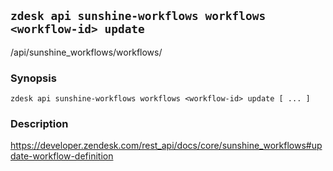 ## `zdesk api sunshine-workflows workflows <workflow-id> update`

/api/sunshine_workflows/workflows/<workflow-id>

### Synopsis

    zdesk api sunshine-workflows workflows <workflow-id> update [ ... ]

### Description

https://developer.zendesk.com/rest_api/docs/core/sunshine_workflows#update-workflow-definition

